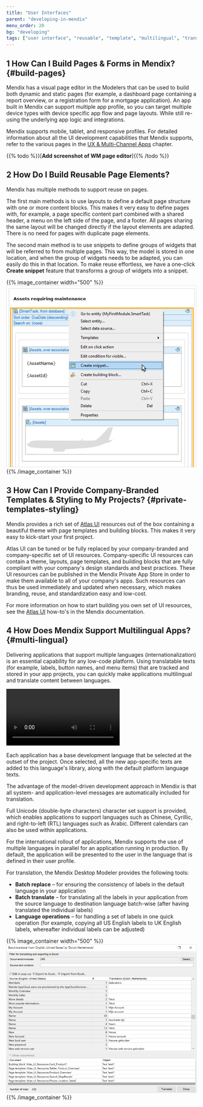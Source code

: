 ```yaml
---
title: "User Interfaces"
parent: "developing-in-mendix"
menu_order: 20
bg: "developing"
tags: ["user interface", "reusable", "template", "multilingual", "translate"]
---
```


## 1 How Can I Build Pages & Forms in Mendix? {#build-pages}

Mendix has a visual page editor in the Modelers that can be used to build both dynamic and static pages (for example, a dashboard page containing a report overview, or a registration form for a mortgage application). An app built in Mendix can support multiple app profile, so you can target multiple device types with device specific app flow and page layouts. While still re-using the underlying app logic and integrations.

Mendix supports mobile, tablet, and responsive profiles. For detailed information about all the UI development capabilities that Mendix supports, refer to the various pages in the [UX & Multi-Channel Apps](../app-capabilities/ux-multi-channel-apps) chapter.

{{% todo %}}[**Add screenshot of WM page editor**]{{% /todo %}}

## 2 How Do I Build Reusable Page Elements?

Mendix has multiple methods to support reuse on pages.

The first main methods is to use layouts to define a default page structure with one or more content blocks. This makes it very easy to define pages with, for example, a page specific content part combined with a shared header, a menu on the left side of the page, and a footer. All pages sharing the same layout will be changed directly if the layout elements are adapted. There is no need for pages with duplicate page elements.

The second main method is to use snippets to define groups of widgets that will be referred to from multiple pages. This way, the model is stored in one location, and when the group of widgets needs to be adapted, you can easily do this in that location. To make reuse effortless, we have a one-click **Create snippet** feature that transforms a group of widgets into a snippet.

{{% image_container width="500" %}}
![](attachments/create-snippet.png)
{{% /image_container %}}

## 3 How Can I Provide Company-Branded Templates & Styling to My Projects? {#private-templates-styling}

Mendix provides a rich set of [Atlas UI](https://atlas.mendix.com/) resources out of the box containing a beautiful theme with page templates and building blocks. This makes it very easy to kick-start your first project.

Atlas UI can be tuned or be fully replaced by your company-branded and company-specific set of UI resources. Company-specific UI resources can contain a theme, layouts, page templates, and building blocks that are fully compliant with your company's design standards and best practices. These UI resources can be published in the Mendix Private App Store in order to make them available to all of your company's apps. Such resources can thus be used immediately and updated when necessary, which makes branding, reuse, and standardization easy and low-cost.

For more information on how to start building you own set of UI resources, see the [Atlas UI](https://docs.mendix.com/howto/atlasui/) how-to's in the Mendix documentation.

## 4 How Does Mendix Support Multilingual Apps? {#multi-lingual}

Delivering applications that support multiple languages (internationalization) is an essential capability for any low-code platform. Using translatable texts (for example, labels, button names, and menu items) that are tracked and stored in your app projects, you can quickly make applications multilingual and translate content between languages.

<video controls  src="attachments/LanguageTranslate-1.mp4">VIDEO</video>

Each application has a base development language that be selected at the outset of the project.
Once selected, all the new app-specific texts are added to this language's library, along with the default platform language texts.

The advantage of the model-driven development approach in Mendix is that all system- and application-level messages are automatically included for translation.

Full Unicode (double-byte characters) character set support is provided, which enables applications to support languages such as Chinese, Cyrillic, and right-to-left (RTL) languages such as Arabic. Different calendars can also be used within applications.

For the international rollout of applications, Mendix supports the use of multiple languages in parallel for an application running in production. By default, the application will be presented to the user in the language that is defined in their user profile.

For translation, the Mendix Desktop Modeler provides the following tools:

* **Batch replace** – for ensuring the consistency of labels in the default language in your application
* **Batch translate** – for translating all the labels in your application from the source language to destination language batch-wise (after having translated the individual labels)
* **Language operations** – for handling a set of labels in one quick operation (for example, copying all US English labels to UK English labels, whereafter individual labels can be adjusted)

{{% image_container width="500" %}}
![](attachments/BatchTranslate-1.png)
{{% /image_container %}}
